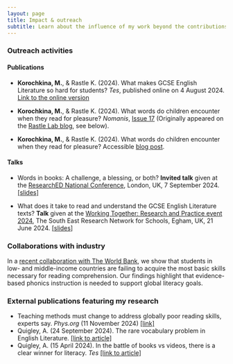 ```yaml
---
layout: page
title: Impact & outreach
subtitle: Learn about the influence of my work beyond the contributions to academic research
---
```


### Outreach activities

#### Publications

* **Korochkina, M.**, & Rastle K. (2024). What makes GCSE English Literature so hard for students? *Tes*, published online on 4 August 2024. [Link to the online version](https://www.tes.com/magazine/teaching-learning/secondary/what-makes-gcse-english-lit-so-hard-students)

* **Korochkina, M.**, & Rastle K. (2024). What words do children encounter when they read for pleasure? *Nomanis*, [Issue 17](https://www.nomanis.com.au/blog/issue-17-june-2024) (Originally appeared on the [Rastle Lab blog](https://www.rastlelab.com/post/what-words-do-children-encounter-when-they-read-for-pleasure), see below).

* **Korochkina, M.**, & Rastle K. (2024). What words do children encounter when they read for pleasure? Accessible [blog post](https://www.rastlelab.com/post/what-words-do-children-encounter-when-they-read-for-pleasure).

#### Talks

* Words in books: A challenge, a blessing, or both? **Invited talk** given at the [ResearchED National Conference](https://researched.org.uk/event/researched-national-conference-2024/), London, UK, 7 September 2024. [[slides]](/talks/ResearchED2024_KorochkinaRastle.pdf)

* What does it take to read and understand the GCSE English Literature texts? **Talk** given at the [Working Together: Research and Practice event 2024](https://www.royalholloway.ac.uk/research-and-teaching/departments-and-schools/psychology/research/serns/serns-events/2024/), The South East Research Network for Schools, Egham, UK, 21 June 2024. [[slides]](/talks/korochkina_rastle_serns_2024.pdf)

### Collaborations with industry

In a [recent collaboration with The World Bank](https://doi.org/10.1038/s41562-024-02028-x), we show that students in low- and middle-income countries are failing to acquire the most basic skills necessary for reading comprehension. Our findings highlight that evidence-based phonics instruction is needed to support global literacy goals.

### External publications featuring my research

* Teaching methods must change to address globally poor reading skills, experts say. *Phys.org* (11 November 2024) [[link]](https://phys.org/news/2024-11-methods-globally-poor-skills-experts.html)
* Quigley, A. (24 September 2024). The rare vocabulary problem in English Literature. [[link to article]](https://alexquigley.co.uk/the-rare-vocabulary-problem-in-english-literature-gcse/)
* Quigley, A. (15 April 2024). In the battle of books vs videos, there is a clear winner for literacy. *Tes* [[link to article]](https://www.tes.com/magazine/teaching-learning/general/pupil-literacy-battle-books-vs-videos-winner)

